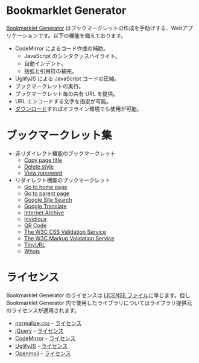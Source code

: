 <!-- Document: README.md

「Bookmarklet Generator」の日本語マニュアル。

Metadata:

	id - 6ed745e6-ba1a-4d85-8bdb-046d72d04f51
	author - <qq542vev at https://purl.org/meta/me/>
	version - 0.1.0
	created - 2020-04-20
	modified - 2025-05-30
	copyright - Copyright (C) 2020-2025 qq542vev. Some rights reserved.
	license - <CC-BY-4.0 at https://creativecommons.org/licenses/by/4.0/>
	package - bookmarklet-generator
	conforms-to - <https://spec.commonmark.org/current/>

See Also:

	* <Project homepage at https://github.com/qq542vev/bookmarklet-generator>
	* <Bug report at https://github.com/qq542vev/bookmarklet-generator/issues>
-->

# Bookmarklet Generator

[Bookmarklet Generator](https://purl.org/meta/bookmarklet-generator/) はブックマークレットの作成を手助けする、Webアプリケーションです。以下の機能を備えております。

 * CodeMirror によるコード作成の補助。
   * JavaScript のシンタクッスハイライト。
   * 自動インデント。
   * 括弧と引用符の補完。
 * UglifyJS による JavaScript コードの圧縮。
 * ブックマークレットの実行。
 * ブックマークレット毎の共有 URL を提供。
 * URL エンコードする文字を指定が可能。
 * [ダウンロード](https://purl.org/meta/bookmarklet-generator/download)すればオフライン環境でも使用が可能。

# ブックマークレット集

 * 非リダイレクト機能のブックマークレット
   * [Copy page title](https://purl.org/meta/bookmarklet-generator/#code=%28function%28%29%20%7B%0D%0A%20%20%20%20if%28window.clipboardData%29%20%7B%0D%0A%20%20%20%20%20%20%20%20window.clipboardData.setData%28%22Text%22%2C%20document.title%29%3B%0D%0A%20%20%20%20%7D%20else%20if%28navigator.clipboard%29%20%7B%0D%0A%20%20%20%20%20%20%20%20navigator.clipboard.writeText%28document.title%29%3B%0D%0A%20%20%20%20%7D%20else%20%7B%0D%0A%20%20%20%20%20%20%20%20prompt%28%22Select%20and%20copy%20the%20text.%22%2C%20document.title%29%3B%0D%0A%20%20%20%20%7D%0D%0A%7D%29%28%29%3B&name=Copy%20page%20title&optimize=uglifyjs)
   * [Delete style](https://purl.org/meta/bookmarklet-generator/#code=%28function%28%29%20%7B%0D%0A%20%20%20%20var%20d%20%3D%20document%3B%0D%0A%0D%0A%20%20%20%20Array.prototype.map.call%28d.querySelectorAll%28%22link%5Brel~%3D%27stylesheet%27%5D%2C%20style%22%29%2C%20function%28element%29%20%7B%0D%0A%20%20%20%20%20%20%20%20element.remove%28%29%3B%0D%0A%20%20%20%20%7D%29%3B%0D%0A%0D%0A%20%20%20%20Array.prototype.map.call%28d.querySelectorAll%28%22*%5Bstyle%5D%22%29%2C%20function%28element%29%20%7B%0D%0A%20%20%20%20%20%20%20%20element.removeAttribute%28%22style%22%29%3B%0D%0A%20%20%20%20%7D%29%3B%0D%0A%7D%29%28%29%3B&name=Delete%20style&optimize=uglifyjs)
   * [View password](https://purl.org/meta/bookmarklet-generator/#code=%28function%28%29%20%7B%0D%0A%20%20%20%20Array.prototype.map.call%28document.querySelectorAll%28%22input%5Btype%3D%27password%27%5D%22%29%2C%20function%28input%29%20%7B%0D%0A%20%20%20%20%20%20%20%20input.type%20%3D%20%22text%22%3B%0D%0A%20%20%20%20%7D%29%3B%0D%0A%7D%29%28%29%3B&name=View%20password&optimize=uglifyjs)
 * リダイレクト機能のブックマークレット
   * [Go to home page](https://purl.org/meta/bookmarklet-generator/#code=%28function%28%29%20%7B%0D%0A%20%20%20%20var%20d%20%3D%20document%2C%20l%20%3D%20location%3B%0D%0A%20%20%20%20var%20u%20%3D%20%28d.activeElement%20%26%26%20d.activeElement.href%29%20%3F%20d.activeElement%20%3A%20l%3B%0D%0A%0D%0A%20%20%20%20l.href%20%3D%20u.protocol%20%2B%20%22%2F%2F%22%20%2B%20u.host%20%2B%20%22%2F%22%3B%0D%0A%7D%29%28%29%3B&name=Go%20to%20home%20page&optimize=uglifyjs)
   * [Go to parent page](https://purl.org/meta/bookmarklet-generator/#code=%28function%28%29%20%7B%0D%0A%20%20%20%20var%20d%20%3D%20document%2C%20l%20%3D%20location%3B%0D%0A%20%20%20%20var%20u%20%3D%20%28d.activeElement%20%26%26%20d.activeElement.href%29%20%3F%20d.activeElement%20%3A%20l%3B%0D%0A%0D%0A%20%20%20%20l.href%20%3D%20u.protocol%20%2B%20%22%2F%2F%22%20%2B%20u.host%20%2B%20u.pathname.replace%28%2F%5C%2F%2B%2Fg%2C%20%22%2F%22%29.replace%28%2F%5B%5E%5C%2F%5D%2B%5C%2F*%24%2F%2C%20%22%22%29%3B%0D%0A%7D%29%28%29%3B&name=Go%20to%20parent%20page&optimize=uglifyjs)
   * [Google Site Search](https://purl.org/meta/bookmarklet-generator/#code=%28function%28%29%20%7B%0D%0A%20%20%20%20var%20d%20%3D%20document%2C%20l%20%3D%20location%3B%0D%0A%20%20%20%20var%20domain%20%3D%20%28d.activeElement%20%26%26%20d.activeElement.hostname%29%20%3F%20d.activeElement.hostname%20%3A%20l.hostname%3B%0D%0A%20%20%20%20var%20url%20%3D%20%22https%3A%2F%2Fwww.google.com%2Fsearch%3Fq%3Dsite%253A%22%20%2B%20domain%20%2B%20%22%2520%22%3B%0D%0A%20%20%20%20var%20query%20%3D%20d.getSelection%28%29.toString%28%29%20%3F%20d.getSelection%28%29.toString%28%29%20%3A%20prompt%28%22Search%20within%20%22%20%2B%20domain%20%2B%20%22%20using%20Google.%22%2C%20%22%22%29%3B%0D%0A%0D%0A%20%20%20%20if%28query%20!%3D%3D%20null%29%20%7B%0D%0A%20%20%20%20%20%20%20%20l.href%20%3D%20url%20%2B%20query%3B%0D%0A%20%20%20%20%7D%0D%0A%7D%29%28%29%3B&name=Google%20Site%20Search&optimize=uglifyjs)
   * [Google Translate](https://purl.org/meta/bookmarklet-generator/#code=%28function%28%29%20%7B%0D%0A%20%20%20%20var%20d%20%3D%20document%2C%20l%20%3D%20location%2C%20nav%20%3D%20navigator%3B%0D%0A%20%20%20%20var%20lang%20%3D%20nav.language%20%7C%7C%20%28nav.languages%20%26%26%20nav.languages%5B0%5D%29%20%7C%7C%20nav.userLanguage%20%7C%7C%20nav.browserLanguage%20%7C%7C%20%22en%22%3B%0D%0A%20%20%20%20var%20select%20%3D%20d.getSelection%28%29.toString%28%29%3B%0D%0A%0D%0A%20%20%20%20if%28select%29%20%7B%0D%0A%20%20%20%20%20%20%20%20var%20url%20%3D%20%22https%3A%2F%2Ftranslate.google.com%2F%3Fsl%3Dauto%26tl%3D%22%20%2B%20lang%20%2B%20%22%26text%3D%22%3B%0D%0A%0D%0A%20%20%20%20%20%20%20%20l.href%20%3D%20url%20%2B%20encodeURIComponent%28select%29%3B%0D%0A%20%20%20%20%7D%20else%20%7B%0D%0A%20%20%20%20%20%20%20%20var%20url%20%3D%20%22https%3A%2F%2Ftranslate.google.com%2Ftranslate%3Fsl%3Dauto%26tl%3D%22%20%2B%20lang%20%2B%20%22%26u%3D%22%3B%0D%0A%20%20%20%20%20%20%20%20var%20href%20%3D%20%28d.activeElement%20%26%26%20d.activeElement.href%29%20%3F%20d.activeElement.href%20%3A%20l.href%3B%0D%0A%0D%0A%20%20%20%20%20%20%20%20l.href%20%3D%20url%20%2B%20encodeURIComponent%28href%29%3B%0D%0A%20%20%20%20%7D%0D%0A%7D%29%28%29%3B&name=Google%20Translate&optimize=uglifyjs)
   * [Internet Archive](https://purl.org/meta/bookmarklet-generator/#code=%28function%28%29%20%7B%0D%0A%20%20%20%20var%20d%20%3D%20document%2C%20l%20%3D%20location%3B%0D%0A%20%20%20%20var%20url%20%3D%20%22https%3A%2F%2Fweb.archive.org%2Fweb%2F*%2F%22%3B%0D%0A%20%20%20%20var%20href%20%3D%20%28d.activeElement%20%26%26%20d.activeElement.href%29%20%3F%20d.activeElement.href%20%3A%20l.href%3B%0D%0A%0D%0A%20%20%20%20l.href%20%3D%20url%20%2B%20href%3B%0D%0A%7D%29%28%29%3B&name=Internet%20Archive&optimize=uglifyjs)
   * [Invidious](https://purl.org/meta/bookmarklet-generator/#code=%28function%28%29%20%7B%0D%0A%20%20%20%20var%20d%20%3D%20document%2C%20l%20%3D%20location%3B%0D%0A%20%20%20%20var%20url%20%3D%20%22https%3A%2F%2Fredirect.invidious.io%22%3B%0D%0A%20%20%20%20var%20u%20%3D%20%28d.activeElement%20%26%26%20d.activeElement.href%29%20%3F%20d.activeElement%20%3A%20l%3B%0D%0A%0D%0A%20%20%20%20l.href%20%3D%20url%20%2B%20u.pathname%20%2B%20u.search%20%2B%20u.hash%3B%0D%0A%7D%29%28%29%3B&name=Invidious&optimize=uglifyjs)
   * [QR Code](https://purl.org/meta/bookmarklet-generator/#code=%28function%28%29%20%7B%0D%0A%20%20%20%20var%20d%20%3D%20document%2C%20l%20%3D%20location%3B%0D%0A%20%20%20%20var%20url%20%3D%20%22https%3A%2F%2Fchart.googleapis.com%2Fchart%3Fchs%3D480x480%26cht%3Dqr%26chl%3D%22%3B%0D%0A%20%20%20%20var%20href%20%3D%20%28d.activeElement%20%26%26%20d.activeElement.href%29%20%3F%20d.activeElement.href%20%3A%20l.href%3B%0D%0A%0D%0A%20%20%20%20l.href%20%3D%20url%20%2B%20encodeURIComponent%28href%29%3B%0D%0A%7D%29%28%29%3B&name=QR%20Code&optimize=uglifyjs)
   * [The W3C CSS Validation Service](https://purl.org/meta/bookmarklet-generator/#code=%28function%28%29%20%7B%0D%0A%20%20%20%20var%20d%20%3D%20document%2C%20l%20%3D%20location%3B%0D%0A%20%20%20%20var%20url%20%3D%20%22https%3A%2F%2Fjigsaw.w3.org%2Fcss-validator%2Fvalidator%3Furi%3D%22%3B%0D%0A%20%20%20%20var%20href%20%3D%20%28d.activeElement%20%26%26%20d.activeElement.href%29%20%3F%20d.activeElement.href%20%3A%20l.href%3B%0D%0A%0D%0A%20%20%20%20l.href%20%3D%20url%20%2B%20encodeURIComponent%28href%29%3B%0D%0A%7D%29%28%29%3B&name=The%20W3C%20CSS%20Validation%20Service&optimize=uglifyjs)
   * [The W3C Markup Validation Service](https://purl.org/meta/bookmarklet-generator/#code=%28function%28%29%20%7B%0D%0A%20%20%20%20var%20d%20%3D%20document%2C%20l%20%3D%20location%3B%0D%0A%20%20%20%20var%20url%20%3D%20%22https%3A%2F%2Fvalidator.w3.org%2Fcheck%3Furi%3D%22%3B%0D%0A%20%20%20%20var%20href%20%3D%20%28d.activeElement%20%26%26%20d.activeElement.href%29%20%3F%20d.activeElement.href%20%3A%20l.href%3B%0D%0A%0D%0A%20%20%20%20l.href%20%3D%20url%20%2B%20encodeURIComponent%28href%29%3B%0D%0A%7D%29%28%29%3B&name=The%20W3C%20Markup%20Validation%20Service&optimize=uglifyjs)
   * [TinyURL](https://purl.org/meta/bookmarklet-generator/#code=%28function%28%29%20%7B%0D%0A%20%20%20%20var%20d%20%3D%20document%2C%20l%20%3D%20location%3B%0D%0A%20%20%20%20var%20url%20%3D%20%22https%3A%2F%2Ftinyurl.com%2Fapi-create.php%3Furl%3D%22%3B%0D%0A%20%20%20%20var%20href%20%3D%20%28d.activeElement%20%26%26%20d.activeElement.href%29%20%3F%20d.activeElement.href%20%3A%20l.href%3B%0D%0A%0D%0A%20%20%20%20l.href%20%3D%20url%20%2B%20encodeURIComponent%28href%29%3B%0D%0A%7D%29%28%29%3B&name=TinyURL&optimize=uglifyjs)
   * [Whois](https://purl.org/meta/bookmarklet-generator/#code=%28function%28%29%20%7B%0D%0A%20%20%20%20var%20d%20%3D%20document%2C%20l%20%3D%20location%3B%0D%0A%20%20%20%20var%20url%20%3D%20%22https%3A%2F%2Fwww.whois.com%2Fwhois%2F%22%3B%0D%0A%20%20%20%20var%20domain%20%3D%20%28d.activeElement%20%26%26%20d.activeElement.hostname%29%20%3F%20d.activeElement.hostname%20%3A%20l.hostname%3B%0D%0A%0D%0A%20%20%20%20l.href%20%3D%20url%20%2B%20domain%3B%0D%0A%7D%29%28%29%3B&name=Whois&optimize=uglifyjs)

# ライセンス

Bookmarklet Generator のライセンスは [LICENSE ファイル](LICENSE.txt)に準じます。但し Bookmarklet Generator 内で使用したライブラリについてはライブラリ提供元のライセンスが適用されます。

 * [normalize.css](https://necolas.github.io/normalize.css/) - [ライセンス](licenses/normalize.css.md)
 * [jQuery](https://jquery.com/) - [ライセンス](licenses/jquery.txt)
 * [CodeMirror](https://codemirror.net/5/) - [ライセンス](licenses/codemirror.txt)
 * [UglifyJS](https://lisperator.net/uglifyjs/) - [ライセンス](licenses/uglify-js.txt)
 * [Openmoji](https://openmoji.org/) - [ライセンス](licenses/openmoji.txt)
